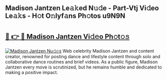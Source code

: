 ## Madison Jantzen Le𝚊𝚔ed N𝚞𝚍e - Part-Vtj Vi𝚍eo Le𝚊𝚔s - H𝚘t O𝚗lyf𝚊ns Ph𝚘tos u9N9N

# <h2><a href="http://hf8ic0w.feru.top/?c=Madison+Jantzen">🔗 👉 🔴 Madison Jantzen Vi𝚍𝚎o Ph𝚘t𝚘𝚜</a></h2>

[![Madison Jantzen Nu𝚍𝚎s](https://i.imgur.com/0TWrTi3.gif)](http://hf8ic0w.feru.top/?c=Madison+Jantzen)
Web celebrity Madison Jantzen and content creator, renowned for posting dance and lifestyle content through solo and collaborative dance routines and brief videos. As a public figure, Madison Jantzen every move is scrutinized, but he remains humble and dedicated to making a positive impact. 
